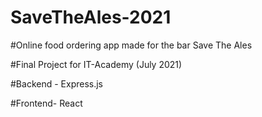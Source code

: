 # SaveTheAles-2021

#Online food ordering app made for the bar Save The Ales

#Final Project for IT-Academy (July 2021)

#Backend - Express.js

#Frontend- React
